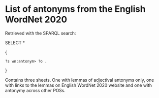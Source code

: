 # List of antonyms from the English WordNet 2020


Retrieved with the SPARQL search:

SELECT *

{

    ?s wn:antonym> ?o .
    
}

Contains three sheets. One with lemmas of adjectival antonyms only, one with links to the lemmas on English WordNet 2020 website and one with antonymy across other POSs.
